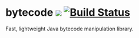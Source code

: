 # bytecode ![](https://img.shields.io/github/license/mashape/apistatus.svg) [![Build Status](https://travis-ci.org/iitc/bytecode.svg?branch=master)](https://travis-ci.org/iitc/bytecode)
Fast, lightweight Java bytecode manipulation library.
